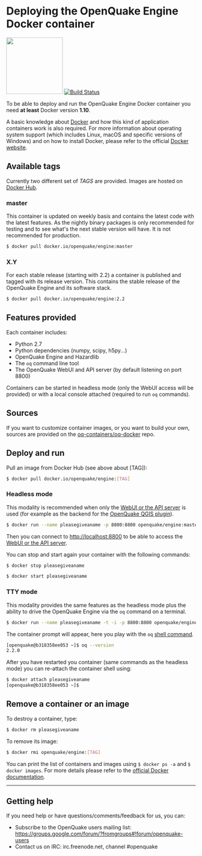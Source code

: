 # Deploying the OpenQuake Engine Docker container

<img src="https://upload.wikimedia.org/wikipedia/commons/7/79/Docker_%28container_engine%29_logo.png" width="150px"> [![Build Status](https://ci.openquake.org/view/Builders/job/docker-builder/badge/icon)](https://ci.openquake.org/view/Builders/job/docker-builder/)

To be able to deploy and run the OpenQuake Engine Docker container you need **at least** Docker version **1.10**. 

A basic knowledge about [Docker](https://docs.docker.com/engine/) and how this kind of application containers work is also required.
For more information about operating system support (which includes Linux, macOS and specific versions of Windows) and on how to install Docker, please refer to the official [Docker website](https://www.docker.com/products/docker).

## Available tags

Currently two different set of *TAGS* are provided. Images are hosted on [Docker Hub](https://hub.docker.com/r/openquake/engine/tags/).

### master

This container is updated on weekly basis and contains the latest code with the latest features. As the nightly binary packages is only recommended for testing and to see what's the next stable version will have. It is not recommended for production.

```bash
$ docker pull docker.io/openquake/engine:master
```

### X.Y

For each stable release (starting with 2.2) a container is published and tagged with its release version. This contains the stable release of the OpenQuake Engine and its software stack.

```bash
$ docker pull docker.io/openquake/engine:2.2
```

## Features provided

Each container includes:

- Python 2.7
- Python dependencies (numpy, scipy, h5py...)
- OpenQuake Engine and Hazardlib
- The `oq` command line tool
- The OpenQuake WebUI and API server (by default listening on port 8800)

Containers can be started in headless mode (only the WebUI access will be provided) or with a local console attached (required to run `oq` commands).

## Sources

If you want to customize container images, or you want to build your own, sources are provided on the [oq-containers/oq-docker](https://github.com/gem/oq-containers/tree/master/oq-docker) repo.


## Deploy and run

Pull an image from Docker Hub (see above about [TAG]):

```bash
$ docker pull docker.io/openquake/engine:[TAG]
```

### Headless mode

This modality is recommended when only the [WebUI or the API server](../running/server.md) is used (for example as the backend for the [OpenQuake QGIS plugin](https://plugins.qgis.org/plugins/svir/)).

```bash
$ docker run --name pleasegiveaname -p 8800:8800 openquake/engine:master
```

Then you can connect to [http://localhost:8800](http://localhost:8800) to be able to access the [WebUI or the API server](../running/server.md).

You can stop and start again your container with the following commands:

```bash
$ docker stop pleasegiveaname
```

```bash
$ docker start pleasegiveaname
```

### TTY mode
 
This modality provides the same features as the headless mode plus the ability to drive the OpenQuake Engine via the `oq` command on a terminal.

```bash
$ docker run --name pleasegiveaname -t -i -p 8800:8800 openquake/engine:master
```

The container prompt will appear, here you play with the `oq` [shell command](../running/unix.md).

```bash
[openquake@b318358ee053 ~]$ oq --version
2.2.0
```

After you have restarted you container (same commands as the headless mode) you can re-attach the container shell using:

```bash
$ docker attach pleasegiveaname
[openquake@b318358ee053 ~]$

```

## Remove a container or an image

To destroy a container, type:

```bash
$ docker rm pleasegiveaname
```

To remove its image:

```bash
$ docker rmi openquake/engine:[TAG]
```

You can print the list of containers and images using `$ docker ps -a` and `$ docker images`. For more details please refer to the [official Docker documentation](https://docs.docker.com/engine/).

***

## Getting help
If you need help or have questions/comments/feedback for us, you can:
  * Subscribe to the OpenQuake users mailing list: https://groups.google.com/forum/?fromgroups#!forum/openquake-users
  * Contact us on IRC: irc.freenode.net, channel #openquake
